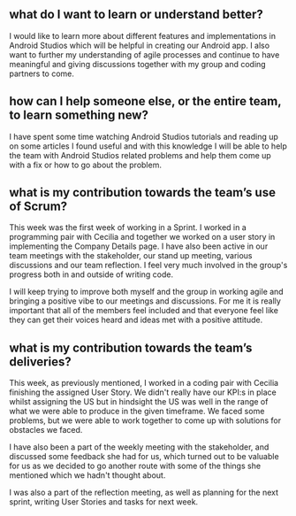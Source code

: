 ## what do I want to learn or understand better?

I would like to learn more about different features and implementations in Android Studios which will be helpful in creating our Android app.
I also want to further my understanding of agile processes and continue to have meaningful and giving discussions together with my group and coding partners to come.


## how can I help someone else, or the entire team, to learn something new?

I have spent some time watching Android Studios tutorials and reading up on some articles I found useful and with this knowledge I will be able to 
help the team with Android Studios related problems and help them come up with a fix or how to go about the problem.

## what is my contribution towards the team’s use of Scrum?

This week was the first week of working in a Sprint. I worked in a programming pair with Cecilia and together we worked on a user story in implementing
the Company Details page. I have also been active in our team meetings with the stakeholder, our stand up meeting, various discussions and our team reflection.
I feel very much involved in the group's progress both in and outside of writing code.

I will keep trying to improve both myself and the group in working agile and bringing a positive vibe to our meetings and discussions. For me it is really important
that all of the members feel included and that everyone feel like they can get their voices heard and ideas met with a positive attitude.


## what is my contribution towards the team’s deliveries?

This week, as previously mentioned, I worked in a coding pair with Cecilia finishing the assigned User Story. We didn't really have our KPI:s in place
whilst assigning the US but in hindsight the US was well in the range of what we were able to produce in the given timeframe. We faced some problems, but we
were able to work together to come up with solutions for obstacles we faced. 

I have also been a part of the weekly meeting with the stakeholder, and discussed some feedback she had for us, which turned out to be valuable for us as we decided to go
another route with some of the things she mentioned which we hadn't thought about. 

I was also a part of the reflection meeting, as well as planning for the next sprint, writing User Stories and tasks for next week.
